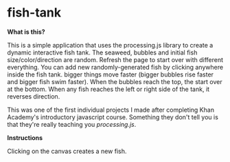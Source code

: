 # fish-tank

**What is this?**

This is a simple application that uses the processing.js library to create a dynamic interactive fish tank.  The seaweed, bubbles and initial fish size/color/direction are random.  Refresh the page to start over with different everything.  You can add new randomly-generated fish by clicking anywhere inside the fish tank.  bigger things move faster (bigger bubbles rise faster and bigger fish swim faster).  When the bubbles reach the top, the start over at the bottom.  When any fish reaches the left or right side of the tank, it reverses direction.

This was one of the first individual projects I made after completing Khan Academy's introductory javascript course.  Something they don't tell you is that they're really teaching you _processing.js_.

**Instructions**

Clicking on the canvas creates a new fish.